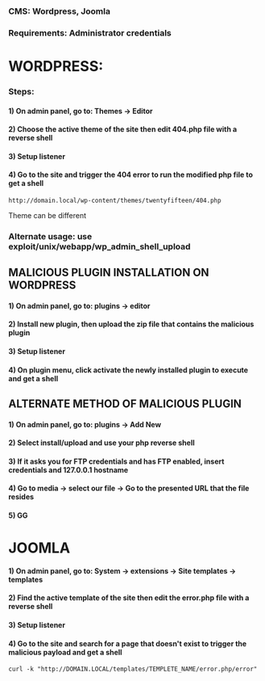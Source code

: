 ### CMS: Wordpress, Joomla

### Requirements: Administrator credentials

# WORDPRESS:

### Steps:

#### 1) On admin panel, go to: Themes -> Editor

#### 2) Choose the active theme of the site then edit 404.php file with a reverse shell

#### 3) Setup listener

#### 4) Go to the site and trigger the 404 error to run the modified php file to get a shell

    http://domain.local/wp-content/themes/twentyfifteen/404.php

Theme can be different

### Alternate usage: use exploit/unix/webapp/wp_admin_shell_upload

## MALICIOUS PLUGIN INSTALLATION ON WORDPRESS

#### 1) On admin panel, go to: plugins -> editor

#### 2) Install new plugin, then upload the zip file that contains the malicious plugin

#### 3) Setup listener

#### 4) On plugin menu, click activate the newly installed plugin to execute and get a shell

## ALTERNATE METHOD OF MALICIOUS PLUGIN

#### 1) On admin panel, go to: plugins -> Add New

#### 2) Select install/upload and use your php reverse shell

#### 3) If it asks you for FTP credentials and has FTP enabled, insert credentials and 127.0.0.1 hostname

#### 4) Go to media -> select our file -> Go to the presented URL that the file resides

#### 5) GG

# JOOMLA 

#### 1) On admin panel, go to: System -> extensions -> Site templates -> templates

#### 2) Find the active template of the site then edit the error.php file with a reverse shell

#### 3) Setup listener

#### 4) Go to the site and search for a page that doesn't exist to trigger the malicious payload and get a shell

    curl -k "http://DOMAIN.LOCAL/templates/TEMPLETE_NAME/error.php/error"

